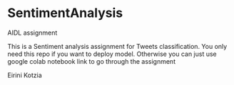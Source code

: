 # SentimentAnalysis
AIDL assignment

This is a Sentiment analysis assignment for Tweets classification.
You only need this repo if you want to deploy model.
Otherwise you can just use google colab notebook link to go through the assignment

Eirini Kotzia

